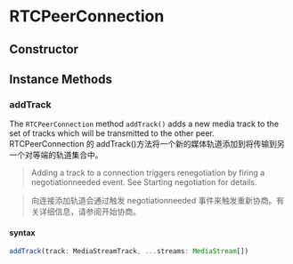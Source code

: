 # RTCPeerConnection

## Constructor

## Instance Methods

### addTrack

The `RTCPeerConnection` method `addTrack()` adds a new media track to the set of tracks which will be transmitted to the other peer.
RTCPeerConnection 的 addTrack()方法将一个新的媒体轨道添加到将传输到另一个对等端的轨道集合中。

> Adding a track to a connection triggers renegotiation by firing a negotiationneeded event. See Starting negotiation for details.

> 向连接添加轨道会通过触发 negotiationneeded 事件来触发重新协商。有关详细信息，请参阅开始协商。

#### syntax

```ts
addTrack(track: MediaStreamTrack, ...streams: MediaStream[])
```
